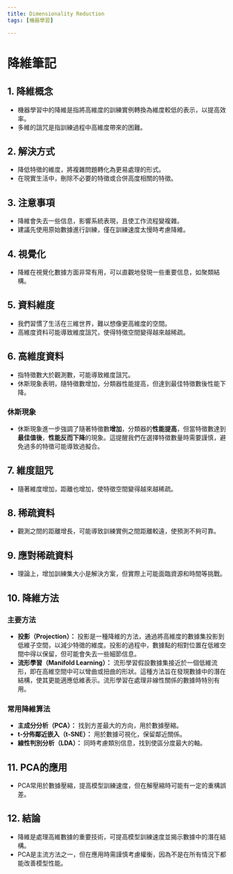 ```yaml
---
title: Dimensionality Reduction
tags: [機器學習]

---
```



# 降維筆記

## 1. 降維概念
- 機器學習中的降維是指將高維度的訓練實例轉換為維度較低的表示，以提高效率。
- 多維的詛咒是指訓練過程中高維度帶來的困難。

## 2. 解決方式
- 降低特徵的維度，將複雜問題轉化為更易處理的形式。
- 在現實生活中，刪除不必要的特徵或合併高度相關的特徵。

## 3. 注意事項
- 降維會失去一些信息，影響系統表現，且使工作流程變複雜。
- 建議先使用原始數據進行訓練，僅在訓練速度太慢時考慮降維。

## 4. 視覺化
- 降維在視覺化數據方面非常有用，可以直觀地發現一些重要信息，如聚類結構。

## 5. 資料維度
- 我們習慣了生活在三維世界，難以想像更高維度的空間。
- 高維度資料可能導致維度詛咒，使得特徵空間變得越來越稀疏。

## 6. 高維度資料
- 指特徵數大於觀測數，可能導致維度詛咒。
- 休斯現象表明，隨特徵數增加，分類器性能提高，但達到最佳特徵數後性能下降。
### 休斯現象
- 休斯現象進一步強調了隨著特徵數**增加**，分類器的**性能提高**，但當特徵數達到**最佳值後**，**性能反而下降**的現象。這提醒我們在選擇特徵數量時需要謹慎，避免過多的特徵可能導致過擬合。
## 7. 維度詛咒
- 隨著維度增加，距離也增加，使特徵空間變得越來越稀疏。



## 8. 稀疏資料
- 觀測之間的距離增長，可能導致訓練實例之間距離較遠，使預測不夠可靠。

## 9. 應對稀疏資料
- 理論上，增加訓練集大小是解決方案，但實際上可能面臨資源和時間等挑戰。

## 10. 降維方法
### 主要方法
- **投影（Projection）：** 投影是一種降維的方法，通過將高維度的數據集投影到低維子空間，以減少特徵的維度。投影的過程中，數據點的相對位置在低維空間中得以保留，但可能會失去一些細節信息。
- **流形學習（Manifold Learning）：** 流形學習假設數據集接近於一個低維流形，即在高維空間中可以彎曲或扭曲的形狀。這種方法旨在發現數據中的潛在結構，使其更能適應低維表示。流形學習在處理非線性關係的數據時特別有用。

### 常用降維算法
- **主成分分析（PCA）：** 找到方差最大的方向，用於數據壓縮。
- **t-分佈鄰近嵌入（t-SNE）：** 用於數據可視化，保留鄰近關係。
- **線性判別分析（LDA）：** 同時考慮類別信息，找到使區分度最大的軸。

## 11. PCA的應用
- PCA常用於數據壓縮，提高模型訓練速度，但在解壓縮時可能有一定的重構誤差。

## 12. 結論
- 降維是處理高維數據的重要技術，可提高模型訓練速度並揭示數據中的潛在結構。
- PCA是主流方法之一，但在應用時需謹慎考慮權衡，因為不是在所有情況下都能改善模型性能。
